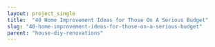 ```yaml
---
layout: project_single
title:  "40 Home Improvement Ideas for Those On A Serious Budget"
slug: "40-home-improvement-ideas-for-those-on-a-serious-budget"
parent: "house-diy-renovations"
---
```

 